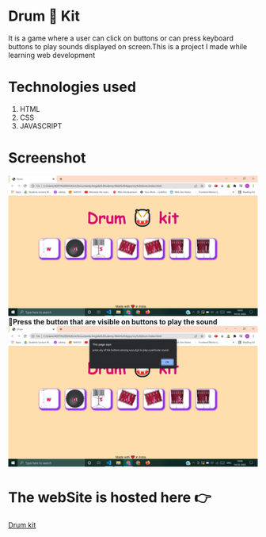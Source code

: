 # Drum 🥁 Kit 
It is a game where a user can click on buttons or can press keyboard buttons to play sounds displayed on screen.This is a project I made while learning web development 

# Technologies used 
1. HTML
2. CSS 
3. JAVASCRIPT


# Screenshot
![](screenshots/SS1.png)
🌟**Press the button that are visible on buttons to play the sound** 
![](screenshots/SS2.png)



# The webSite is hosted here 👉
[Drum kit](https://aditishukla0111.github.io/DrumKit/)

